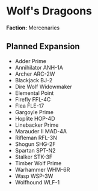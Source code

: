 # Wolf's Dragoons
**Faction:** Mercenaries
## Planned Expansion
- Adder Prime
- Annihilator ANH-1A
- Archer ARC-2W
- Blackjack BJ-2
- Dire Wolf Widowmaker
- Elemental Point
- Firefly FFL-4C
- Flea FLE-17
- Gargoyle Prime
- Hoplite HOP-4D
- Linebacker Prime
- Marauder II MAD-4A
- Rifleman RFL-3N
- Shogun SHG-2F
- Spartan SPT-N2
- Stalker STK-3F
- Timber Wolf Prime
- Warhammer WHM-6R
- Wasp WSP-3W
- Wolfhound WLF-1
